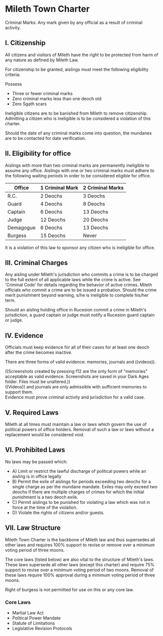 # Mileth Town Charter

Criminal Marks: Any mark given by any official as a result of criminal activity.

## I. Citizenship

All citizens and visitors of Mileth have the right to be protected from harm of any nature as defined by Mileth Law.

For citizenship to be granted, aislings must meet the following eligibility criteria:

Possess

- Three or fewer criminal marks
- Zero criminal marks less than one deoch old
- Zero Sgath scars

Ineligible citizens are to be banished from Mileth to remove citizenship. Admitting a citizen who is ineligible is to be considered a violation of this charter.

Should the date of any criminal marks come into question, the mundanes are to be contacted for date verification.

## II. Eligibility for office

Aislings with more than two criminal marks are permanently ineligible to assume any office. Aislings with one or two criminal marks must adhere to the following waiting periods in order to be considered eligible for office.

| Office    | 1 Criminal Mark | 2 Criminal Marks |
| --------- | --------------- | ---------------- |
| R.C.      | 2 Deochs        | 3 Deochs         |
| Guard     | 4 Deochs        | 8 Deochs         |
| Captain   | 6 Deochs        | 13 Deochs        |
| Judge     | 12 Deochs       | 20 Deochs        |
| Demagogue | 6 Deochs        | 13 Deochs        |
| Burgess   | 15 Deochs       | Never            |

It is a violation of this law to sponsor any citizen who is ineligible for office.

## III. Criminal Charges

Any aisling under Mileth's jurisdiction who commits a crime is to be charged to the full extent of all applicable laws while the crime is active. See 'Criminal Code' for details regarding the behavior of active crimes.
Mileth officials who commit a crime are to be issued a probation. Should the crime merit punishment beyond warning, s/he is ineligible to complete his/her term.

Should an aisling holding office in Rucesion commit a crime in Mileth's jurisdiction, a guard captain or judge must notify a Rucesion guard captain or judge.

## IV. Evidence

Officials must keep evidence for all of their cases for at least one deoch after the crime becomes inactive.

There are three forms of valid evidence: memories, journals and ((videos)).

((Screenshots created by pressing f12 are the only form of "memories" acceptable as valid evidence. Screenshots are saved in your Dark Ages folder. Files must be unaltered.))  
((Videos)) and journals are only admissible with sufficient memories to support them.  
Evidence must prove criminal activity and jurisdiction for a valid case.

## V. Required Laws

Mileth at all times must maintain a law or laws which govern the use of political powers of office holders. Removal of such a law or laws without a replacement would be considered void.

## VI. Prohibited Laws

No laws may be passed which:

- A) Limit or restrict the lawful discharge of political powers while an aisling is in office legally
- B) Permit the exile of aislings for periods exceeding two deochs for a single charge as per the mundane mandate. Exiles may only exceed two deochs if there are multiple charges of crimes for which the initial punishment is a two deoch exile.
- C) Permit aislings to be punished for violating a law which was not in force at the time of the violation.
- D) Violate the rights of citizens and/or guests.

## VII. Law Structure

Mileth Town Charter is the backbone of Mileth law and thus supersedes all other laws and requires 100% support to revise or remove over a minimum voting period of three moons.

The core laws (listed below) are also vital to the structure of Mileth's laws. These laws supersede all other laws (except this charter) and require 75% support to revise over a minimum voting period of two moons. Removal of these laws require 100% approval during a minimum voting period of three moons.

Right of burgess is not permitted for use on this or any core law.

### Core Laws

- Martial Law Act
- Political Power Mandate
- Statute of Limitations
- Legislative Revision Protocols
